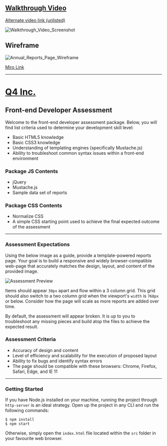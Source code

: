 ## [Walkthrough Video](https://share.cloudrumble.ca/s/xaiwS9ZaZFAQyzp)

[Alternate video link (unlisted)](https://youtu.be/mYLboWyvG8s)

![Walkthrough_Video_Screenshot](https://user-images.githubusercontent.com/35977435/167267326-c94852cd-8dfa-4246-8570-ebbc16eb4ba0.PNG)


## Wireframe 
![Annual_Reports_Page_Wireframe](https://user-images.githubusercontent.com/35977435/167267538-b028a0ab-42f0-4c35-9bcf-a67a7c0ba6b8.jpg)


[Miro Link](https://miro.com/app/board/uXjVO3NcEAg=/?share_link_id=815062485900)


***

# [Q4 Inc.](https://q4inc.com/)

## Front-end Developer Assessment

Welcome to the front-end developer assessment package.
Below, you will find list criteria used to determine your development skill level:

- Basic HTML5 knowledge
- Basic CSS3 knowledge
- Understanding of templating engines (specifically Mustache.js)
- Ability to troubleshoot common syntax issues within a front-end environment

### Package JS Contents

- jQuery
- Mustache.js
- Sample data set of reports

### Package CSS Contents

- Normalize CSS
- A simple CSS starting point used to achieve the final expected outcome of the assessment


----

### Assessment Expectations

Using the below image as a guide, provide a template-powered reports page.
Your goal is to build a responsive and widely browser-compatible web-page
that accurately matches the design, layout, and content of the provided image.

![Assessment Preview](./src/images/preview.png)

Items should appear `30px` apart and flow within a 3 column grid. This grid
should also switch to a two column grid when the viewport's `width` is `768px`
or below. Consider how the page will scale as more reports are added over time.

By default, the assessment will appear broken.
It is up to you to troubleshoot any missing pieces and build atop the files
to achieve the expected result.

### Assessment Criteria

- Accuracy of design and content
- Level of efficiency and scalability for the execution of proposed layout
- Ability to fix bugs and identify syntax errors
- The page should be compatible with these browsers: Chrome, Firefox, Safari, Edge, and IE 11

---

### Getting Started

If you have Node.js installed on your machine, running the
project through `http-server` is an ideal strategy. Open up the project
in any CLI and run the following commands:

```
$ npm install
$ npm start
```

Otherwise, simply open the `index.html` file located within the `src` folder
in your favourite web browser.
